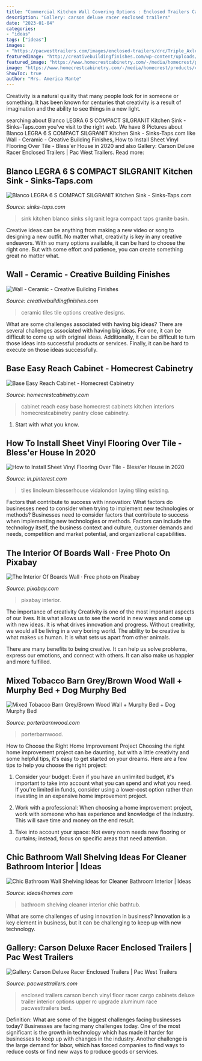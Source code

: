 ```yaml
---
title: "Commercial Kitchen Wall Covering Options : Enclosed Trailers Carson Bench Vinyl Floor Racer Cargo Cabinets Deluxe Trailer Interior Options Upper Rc Upgrade Aluminum Race Pacwesttrailers Bed"
description: "Gallery: carson deluxe racer enclosed trailers"
date: "2023-01-04"
categories:
- "ideas"
tags: ["ideas"]
images:
- "https://pacwesttrailers.com/images/enclosed-trailers/drc/Triple_Axle_Sprint_Car_RC_3.JPG"
featuredImage: "http://creativebuildingfinishes.com/wp-content/uploads/2019/02/wall-ceramic-tile-options.jpg"
featured_image: "https://www.homecrestcabinetry.com/-/media/homecrest/products/cabinet_interiors/hsbaseezreachmtnebsret.jpg"
image: "https://www.homecrestcabinetry.com/-/media/homecrest/products/cabinet_interiors/hsbaseezreachmtnebsret.jpg"
ShowToc: true
author: "Mrs. America Mante"
---
```



Creativity is a natural quality that many people look for in someone or something. It has been known for centuries that creativity is a result of imagination and the ability to see things in a new light.

	

		
searching about Blanco LEGRA 6 S COMPACT SILGRANIT Kitchen Sink - Sinks-Taps.com you've visit to the right web. We have 8 Pictures about Blanco LEGRA 6 S COMPACT SILGRANIT Kitchen Sink - Sinks-Taps.com like Wall - Ceramic - Creative Building Finishes, How to Install Sheet Vinyl Flooring Over Tile - Bless&#039;er House in 2020 and also Gallery: Carson Deluxe Racer Enclosed Trailers | Pac West Trailers. Read more:
		
    
## Blanco LEGRA 6 S COMPACT SILGRANIT Kitchen Sink - Sinks-Taps.com

<img loading=lazy src="https://www.sinks-taps.com/uploads/media/default/0001/31/7743127f41491ceff7fc0464f52b334e43fc4c9c.jpeg" onerror="this.onerror=null;this.src='https://tse3.mm.bing.net/th?id=OIP.F96N6lyq1p543mT-ze6zJAHaHa&amp;pid=15.1';" alt="Blanco LEGRA 6 S COMPACT SILGRANIT Kitchen Sink - Sinks-Taps.com">

_Source: sinks-taps.com_

>sink kitchen blanco sinks silgranit legra compact taps granite basin. 

	

Creative ideas can be anything from making a new video or song to designing a new outfit. No matter what, creativity is key in any creative endeavors. With so many options available, it can be hard to choose the right one. But with some effort and patience, you can create something great no matter what.

    
## Wall - Ceramic - Creative Building Finishes

<img loading=lazy src="http://creativebuildingfinishes.com/wp-content/uploads/2019/02/wall-ceramic-tile-options.jpg" onerror="this.onerror=null;this.src='https://tse2.mm.bing.net/th?id=OIP.qoXBvYgiyJgsNYN1Tqo0DAHaKB&amp;pid=15.1';" alt="Wall - Ceramic - Creative Building Finishes">

_Source: creativebuildingfinishes.com_

>ceramic tiles tile options creative designs. 

	

What are some challenges associated with having big ideas?
There are several challenges associated with having big ideas. For one, it can be difficult to come up with original ideas. Additionally, it can be difficult to turn those ideas into successful products or services. Finally, it can be hard to execute on those ideas successfully.

    
## Base Easy Reach Cabinet - Homecrest Cabinetry

<img loading=lazy src="https://www.homecrestcabinetry.com/-/media/homecrest/products/cabinet_interiors/hsbaseezreachmtnebsret.jpg" onerror="this.onerror=null;this.src='https://tse4.mm.bing.net/th?id=OIP.VP36xSiRz6tVWG075ngo8gHaLH&amp;pid=15.1';" alt="Base Easy Reach Cabinet - Homecrest Cabinetry">

_Source: homecrestcabinetry.com_

>cabinet reach easy base homecrest cabinets kitchen interiors homecrestcabinetry pantry close cabinetry. 

	

1. Start with what you know.

    
## How To Install Sheet Vinyl Flooring Over Tile - Bless&#039;er House In 2020

<img loading=lazy src="https://i.pinimg.com/736x/74/37/7c/74377c4985c3a26f7dfb4f8cf689e81c.jpg" onerror="this.onerror=null;this.src='https://tse1.mm.bing.net/th?id=OIP.wobJWGQvbhmIT-dUCnq8WgHaJ3&amp;pid=15.1';" alt="How to Install Sheet Vinyl Flooring Over Tile - Bless&#039;er House in 2020">

_Source: in.pinterest.com_

>tiles linoleum blesserhouse vidalondon laying tiling existing. 

	

Factors that contribute to success with innovation: What factors do businesses need to consider when trying to implement new technologies or methods?
Businesses need to consider factors that contribute to success when implementing new technologies or methods. Factors can include the technology itself, the business context and culture, customer demands and needs, competition and market potential, and organizational capabilities.

    
## The Interior Of Boards Wall · Free Photo On Pixabay

<img loading=lazy src="https://cdn.pixabay.com/photo/2014/01/29/20/27/the-interior-of-the-254577_640.jpg" onerror="this.onerror=null;this.src='https://tse3.mm.bing.net/th?id=OIP.3MgsztF-zfU7cD4C9EZRmAHaFP&amp;pid=15.1';" alt="The Interior Of Boards Wall · Free photo on Pixabay">

_Source: pixabay.com_

>pixabay interior. 

	

The importance of creativity
Creativity is one of the most important aspects of our lives. It is what allows us to see the world in new ways and come up with new ideas. It is what drives innovation and progress.
Without creativity, we would all be living in a very boring world. The ability to be creative is what makes us human. It is what sets us apart from other animals.

There are many benefits to being creative. It can help us solve problems, express our emotions, and connect with others. It can also make us happier and more fulfilled.

    
## Mixed Tobacco Barn Grey/Brown Wood Wall + Murphy Bed + Dog Murphy Bed

<img loading=lazy src="https://porterbarnwood.com/wp-content/uploads/2017/06/OlsenBedFT-1.jpg" onerror="this.onerror=null;this.src='https://tse3.mm.bing.net/th?id=OIP.jVSLgTU0rSZ5NJTeMBL3TAHaE8&amp;pid=15.1';" alt="Mixed Tobacco Barn Grey/Brown Wood Wall + Murphy Bed + Dog Murphy Bed">

_Source: porterbarnwood.com_

>porterbarnwood. 

	

How to Choose the Right Home Improvement Project
Choosing the right home improvement project can be daunting, but with a little creativity and some helpful tips, it's easy to get started on your dreams. Here are a few tips to help you choose the right project:
1. Consider your budget: Even if you have an unlimited budget, it's important to take into account what you can spend and what you need. If you're limited in funds, consider using a lower-cost option rather than investing in an expensive home improvement project.

2. Work with a professional: When choosing a home improvement project, work with someone who has experience and knowledge of the industry. This will save time and money on the end result.

3. Take into account your space: Not every room needs new flooring or curtains; instead, focus on specific areas that need attention.

    
## Chic Bathroom Wall Shelving Ideas For Cleaner Bathroom Interior | Ideas

<img loading=lazy src="http://www.ideas4homes.com/wp-content/uploads/2015/08/Minimalist-Black-Bathroom-Wall-Shelving-Ideas-above-Simple-White-Bathtub-and-Modern-Bathtub-Faucet-892x1024.jpg" onerror="this.onerror=null;this.src='https://tse4.mm.bing.net/th?id=OIP.ttm5sIe5_XwEcMvSigOkywHaIg&amp;pid=15.1';" alt="Chic Bathroom Wall Shelving Ideas for Cleaner Bathroom Interior | Ideas">

_Source: ideas4homes.com_

>bathroom shelving cleaner interior chic bathtub. 

	

What are some challenges of using innovation in business?
Innovation is a key element in business, but it can be challenging to keep up with new technology.

    
## Gallery: Carson Deluxe Racer Enclosed Trailers | Pac West Trailers

<img loading=lazy src="https://pacwesttrailers.com/images/enclosed-trailers/drc/Triple_Axle_Sprint_Car_RC_3.JPG" onerror="this.onerror=null;this.src='https://tse1.mm.bing.net/th?id=OIP.ZN19szRW8MFxZjeRDuE_uwHaFj&amp;pid=15.1';" alt="Gallery: Carson Deluxe Racer Enclosed Trailers | Pac West Trailers">

_Source: pacwesttrailers.com_

>enclosed trailers carson bench vinyl floor racer cargo cabinets deluxe trailer interior options upper rc upgrade aluminum race pacwesttrailers bed. 

	

Definition: What are some of the biggest challenges facing businesses today?
Businesses are facing many challenges today. One of the most significant is the growth in technology which has made it harder for businesses to keep up with changes in the industry. Another challenge is the large demand for labor, which has forced companies to find ways to reduce costs or find new ways to produce goods or services.

